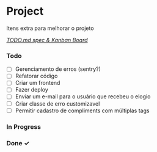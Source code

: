 # Project

Itens extra para melhorar o projeto

<em>[TODO.md spec & Kanban Board](https://bit.ly/3fCwKfM)</em>

### Todo

- [ ] Gerenciamento de erros (sentry?)  
- [ ] Refatorar código  
- [ ] Criar um frontend  
- [ ] Fazer deploy  
- [ ] Enviar um e-mail para o usuário que recebeu o elogio  
- [ ] Criar classe de erro customizavel  
- [ ] Permitir cadastro de compliments com múltiplas tags  

### In Progress


### Done ✓


